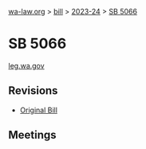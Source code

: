[wa-law.org](/) > [bill](/bill/) > [2023-24](/bill/2023-24/) > [SB 5066](/bill/2023-24/sb/5066/)

# SB 5066
[leg.wa.gov](https://app.leg.wa.gov/billsummary?BillNumber=5066&Year=2023&Initiative=false)

## Revisions
* [Original Bill](1/)

## Meetings